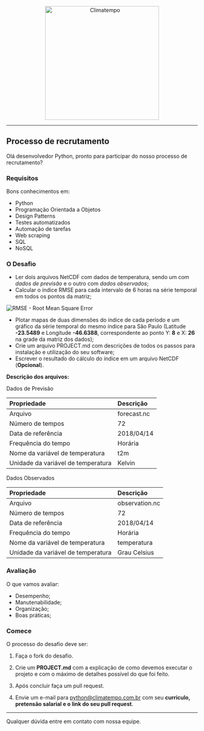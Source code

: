 <p align="center">
  <a href="http://www.climatempo.com.br">
      <img src="http://i.imgur.com/Q9lCAMF.png" alt="Climatempo" width="300px"/>
  </a>
</p>

___


## Processo de recrutamento

Olá desenvolvedor Python, pronto para participar do nosso processo de recrutamento?

### Requisitos

Bons conhecimentos em:

- Python
- Programação Orientada a Objetos
- Design Patterns
- Testes automatizados
- Automação de tarefas
- Web scraping
- SQL
- NoSQL

### O Desafio

- Ler dois arquivos NetCDF com dados de temperatura, sendo um com *dados de previsão* e o outro com *dados observados*;
- Calcular o índice RMSE para cada intervalo de 6 horas na série temporal em todos os pontos da matriz;

<img src="https://i.imgur.com/MlK4w0X.png" alt="RMSE - Root Mean Square Error" />

- Plotar mapas de duas dimensões do índice de cada período e um gráfico da série temporal do mesmo índice para São Paulo (Latitude **-23.5489** e Longitude **-46.6388**, correspondente ao ponto Y: **8** e X: **26** na grade da matriz dos dados);
- Crie um arquivo PROJECT.md com descrições de todos os passos para instalação e utilização do seu software;
- Escrever o resultado do cálculo do índice em um arquivo NetCDF (**Opcional**).

**Descrição dos arquivos:**

Dados de Previsão

| Propriedade                        | Descrição   |
| :--------------------------------- |:------------|
| Arquivo                            | forecast.nc |
| Número de tempos                   | 72          |
| Data de referência                 | 2018/04/14  |
| Frequência do tempo                | Horária     |
| Nome da variável de temperatura    | t2m         |
| Unidade da variável de temperatura | Kelvin      |

Dados Observados

| Propriedade                        | Descrição      |
| :--------------------------------- |:---------------|
| Arquivo                            | observation.nc |
| Número de tempos                   | 72             |
| Data de referência                 | 2018/04/14     |
| Frequência do tempo                | Horária        |
| Nome da variável de temperatura    | temperatura    |
| Unidade da variável de temperatura | Grau Celsius   |


### Avaliação

O que vamos avaliar:

- Desempenho;
- Manutenabilidade;
- Organização;
- Boas práticas;


### Comece

O processo do desafio deve ser:

1. Faça o fork do desafio.

2. Crie um **PROJECT.md** com a explicação de como devemos executar o projeto e com o máximo de detalhes possível do que foi feito.

3. Após concluir faça um pull request.

5. Envie um e-mail para python@climatempo.com.br com seu **curriculo, pretensão salarial e o link do seu pull request**.


___


Qualquer dúvida entre em contato com nossa equipe.

